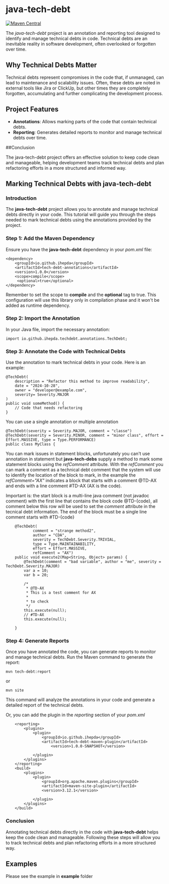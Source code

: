 # java-tech-debt

[![Maven Central](https://maven-badges.herokuapp.com/maven-central/io.github.ihepda/techdebt-processor/badge.svg?style=flat)](https://maven-badges.herokuapp.com/maven-central/io.github.ihepda/techdebt-processor)

The *java-tech-debt* project is an annotation and reporting tool designed to identify and manage technical debts in code. Technical debts are an inevitable reality in software development, often overlooked or forgotten over time.

## Why Technical Debts Matter 
Technical debts represent compromises in the code that, if unmanaged, can lead to maintenance and scalability issues. Often, these debts are noted in external tools like Jira or ClickUp, but other times they are completely forgotten, accumulating and further complicating the development process.

## Project Features

* **Annotations**: Allows marking parts of the code that contain technical debts.
* **Reporting**: Generates detailed reports to monitor and manage technical debts over time.


##Conclusion 

The java-tech-debt project offers an effective solution to keep code clean and manageable, helping development teams track technical debts and plan refactoring efforts in a more structured and informed way.

## Marking Technical Debts with java-tech-debt

### Introduction

The **java-tech-debt** project allows you to annotate and manage technical debts directly in your code. This tutorial will guide you through the steps needed to mark technical debts using the annotations provided by the project.

### Step 1: Add the Maven Dependency

Ensure you have the **java-tech-debt** dependency in your *pom.xml* file:

```
<dependency>
    <groupId>io.github.ihepda</groupId>
    <artifactId>tech-debt-annotations</artifactId>
    <version>1.0.0</version>
    <scope>compile</scope>
  	 <optional>true</optional>
</dependency>
```
Remember to set the scope to **compile** and the **optional** tag to true. This configuration will use this library only in compilation phase and it won't be added as runtime dependency.

### Step 2: Import the Annotation
In your Java file, import the necessary annotation:

	import io.github.ihepda.techdebt.annotations.TechDebt;
	
### Step 3: Annotate the Code with Technical Debts

Use the annotation to mark technical debts in your code. Here is an example:

```
@TechDebt(
    description = "Refactor this method to improve readability",
    date = "2024-10-28",
    owner = "developer@example.com",
    severity= Severity.MAJOR
)
public void someMethod() {
    // Code that needs refactoring
}
```

You can use a single annotation or multiple annotation

```
@TechDebt(severity = Severity.MAJOR, comment = "classe")
@TechDebt(severity = Severity.MINOR, comment = "minor class", effort = Effort.MASSIVE, type = Type.PERFORMANCE)
public class MyClass {
```
You can mark issues in statement blocks, unfortunately you can't use annotation in statement but **java-tech-debs** supply a method to mark some statement blocks using the *refComment* attribute.
With the *refComment* you can mark a comment as a technical debt comment that the system will use to identify the location of the block to mark, in the example the *refComment="AX"* indicates a block that starts with a comment @TD-AX and ends with a line comment #TD-AX (AX is the code).

Important is: the start block is a multi-line java comment (not javadoc comment) with the first line that contains the block code @TD-{code}, all comment below this row will be used to set the *comment* attribute in the tecnical debt information.
The end of the block must be a single line comment starts with #TD-{code}

```
	@TechDebt(
			comment = "strange method2", 
			author = "CDA", 
			severity = TechDebt.Severity.TRIVIAL, 
			type = Type.MAINTAINABILITY, 
			effort = Effort.MASSIVE,
			refComment = "AX")
	public void execute2(Map<String, Object> params) {
		@TechDebt(comment = "bad variable", author = "me", severity = TechDebt.Severity.MAJOR)
		var a = 10;
		var b = 20;

		/*
		 * @TD-AX 
		 * This is a test comment for AX
		 * 
		 * to check
		 */
		this.execute(null);
		// #TD-AX
		this.execute(null);

	}

```



### Step 4: Generate Reports

Once you have annotated the code, you can generate reports to monitor and manage technical debts. Run the Maven command to generate the report:

	mvn tech-debt:report

or

	mvn site

This command will analyze the annotations in your code and generate a detailed report of the technical debts.

Or, you can add the plugin in the *reporting* section of your *pom.xml*

```
	<reporting>
		<plugins>
			<plugin>
		        <groupId>io.github.ihepda</groupId>
		        <artifactId>tech-debt-maven-plugin</artifactId>
		  			<version>1.0.0-SNAPSHOT</version>
				
			</plugin>
		</plugins>
	</reporting>
	<build>
		<plugins>
			<plugin>
				<groupId>org.apache.maven.plugins</groupId>
				<artifactId>maven-site-plugin</artifactId>
				<version>3.12.1</version>

			</plugin>
		</plugins>
	</build>
```

### Conclusion
Annotating technical debts directly in the code with **java-tech-debt** helps keep the code clean and manageable. Following these steps will allow you to track technical debts and plan refactoring efforts in a more structured way.

## Examples

Please see the example in **example** folder
